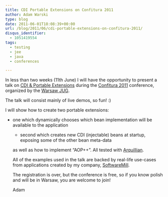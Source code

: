 ```yaml
---
title: CDI Portable Extensions on Confitura 2011
author: Adam Warski
type: blog
date: 2011-06-01T18:08:39+00:00
url: /blog/2011/06/cdi-portable-extensions-on-confitura-2011/
disqus_identifier:
  - 1051419554
tags:
  - testing
  - jee
  - java
  - conferences

---
```

In less than two weeks (11th June) I will have the opportunity to present a talk on [CDI & Portable Extensions][1] during the [Confitura 2011][2] conference, organized by the [Warsaw JUG][3].

The talk will consist mainly of live demos, so fun! :)

I will show how to create two portable extensions:

  * one which dynamically chooses which bean implementation will be available to the application 
      * second which creates new CDI (injectable) beans at startup, exposing some of the other bean meta-data </ul> 
        as well as how to implement &#8220;AOP++&#8221;. All tested with [Arquillian][4].
        
        All of the examples used in the talk are backed by real-life use-cases from applications created by my company, [SoftwareMill][5].
        
        The registration is over, but the conference is free, so if you know polish and will be in Warsaw, you are welcome to join!
        
        Adam

 [1]: http://seamframework.org/Weld
 [2]: http://confitura.pl
 [3]: http://groups.google.com/group/warszawa-jug
 [4]: http://www.jboss.org/arquillian
 [5]: http://www.softwaremill.eu
